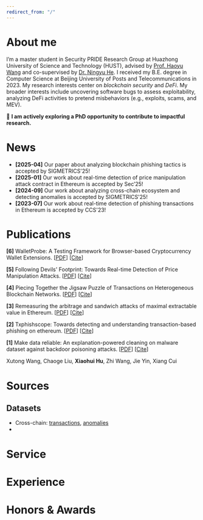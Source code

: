 ```yaml
---
redirect_from: "/"
---
```

<script>
  function toggleCitationBox(id) {
    const box = document.getElementById(id);
    if (box) {
      box.style.display = (box.style.display === 'none' || box.style.display === '') ? 'block' : 'none';
    }
  }

  function copyCitation(id) {
    const text = document.querySelector(`#${id} pre`).innerText;
    navigator.clipboard.writeText(text).then(() => {
      alert("Citation copied to clipboard!");
    }).catch(err => {
      console.error("Failed to copy citation:", err);
    });
  }
</script>

<style>
  .copy-btn {
    position: absolute;
    top: 3px;
    right: 3px;
    font-size: 12px;
    padding: 2px 2px;
    cursor: pointer;
    background-color: #eee;
    border: 1px solid #bbb;
    border-radius: 1px;
  }

  .copy-btn:hover {
    background-color: #ddd;
  }
</style>


# About me
I’m a master student in Security PRIDE Research Group at Huazhong University of Science and Technology (HUST), advised by [Prof. Haoyu Wang](https://howiepku.github.io/index.html) and co-supervised by [Dr. Ningyu He](https://ningyu-he.notion.site/Ningyu-s-Homepage-74990eabecda4c5b9cd0e90762ebc7a9). I received my B.E. degree in Computer Science at Beijing University of Posts and Telecommunications in 2023. 
My research interests center on *blockchain security* and *DeFi*. My broader interests include uncovering software bugs to assess exploitability, analyzing DeFi activities to pretend misbehaviors (e.g., exploits, scams, and MEV).

:rocket: **I am actively exploring a PhD opportunity to contribute to impactful research.**

# News
* **[2025-04]** Our paper about analyzing blockchain phishing tactics is accepted by SIGMETRICS'25!
* **[2025-01]** Our work about real-time detection of price manipulation attack contract in Ethereum is accepted by Sec’25!
* **[2024-09]** Our work about analyzing cross-chain ecosystem and detecting anomalies is accepted by SIGMETRICS'25!
* **[2023-07]** Our work about real-time detection of phishing transactions in Ethereum is accepted by CCS'23!


# Publications

<p class="view">
  <strong>[6]</strong> WalletProbe: A Testing Framework for Browser-based Cryptocurrency Wallet Extensions.
  <span style="white-space: nowrap;">
    [<a href="https://arxiv.org/pdf/2504.11735" target="_blank">PDF</a>]
    [<a href="javascript:void(0);" onclick="toggleCitationBox('cite6')">Cite</a>]
  </span>
</p>

<div id="cite6" class="citation-box" style="display:none; border: 1px solid #ccc; padding: 15px; background-color: #f9f9f9; max-width: 700px; margin-top: 10px; font-family: monospace;">
  <button class="copy-btn" onclick="copyCitation('cite6')">Copy</button>
  <!-- <pre> -->
  {% include citations/wallet.txt %}
  <!-- </pre> -->
</div>

<!-- ----------------------------- -->

<p class="view">
  <strong>[5]</strong> Following Devils' Footprint: Towards Real-time Detection of Price Manipulation Attacks.
  <span style="white-space: nowrap;">
    [<a href="https://arxiv.org/pdf/2502.03718" target="_blank">PDF</a>]
    [<a href="javascript:void(0);" onclick="toggleCitationBox('cite5')">Cite</a>]
  </span>
</p>

<div id="cite5" class="citation-box" style="display:none; border: 1px solid #ccc; padding: 15px; background-color: #f9f9f9; max-width: 700px; margin-top: 10px; font-family: monospace;">
  <button class="copy-btn" onclick="copyCitation('cite5')">Copy</button>
  <!-- <pre> -->
  {% include citations/sec25_price_manipulation.txt %}
  <!-- </pre> -->
</div>

<!-- ----------------------------- -->

<p class="view">
  <strong>[4]</strong> Piecing Together the Jigsaw Puzzle of Transactions on Heterogeneous Blockchain Networks.
  <span style="white-space: nowrap;">
    [<a href="https://www.eecs.qmul.ac.uk/~tysong/files/SIGMETRICS25.pdf" target="_blank">PDF</a>]
    [<a href="javascript:void(0);" onclick="toggleCitationBox('cite4')">Cite</a>]
  </span>
</p>

<div id="cite4" class="citation-box" style="display:none; border: 1px solid #ccc; padding: 15px; background-color: #f9f9f9; max-width: 700px; margin-top: 10px; font-family: monospace;">
  <button class="copy-btn" onclick="copyCitation('cite4')">Copy</button>
  <!-- <pre> -->
  {% include citations/sig25_cross-chain.txt %}
  <!-- </pre> -->
</div>

<!-- ----------------------------- -->

<p class="view">
  <strong>[3]</strong> Remeasuring the arbitrage and sandwich attacks of maximal extractable value in Ethereum.
  <span style="white-space: nowrap;">
    [<a href="https://arxiv.org/pdf/2405.17944" target="_blank">PDF</a>]
    [<a href="javascript:void(0);" onclick="toggleCitationBox('cite3')">Cite</a>]
  </span>
</p>

<div id="cite3" class="citation-box" style="display:none; border: 1px solid #ccc; padding: 15px; background-color: #f9f9f9; max-width: 700px; margin-top: 10px; font-family: monospace;">
  <button class="copy-btn" onclick="copyCitation('cite3')">Copy</button>
  <!-- <pre> -->
  {% include citations/mev.txt %}
  <!-- </pre> -->
</div>

<!-- ----------------------------- -->

<p class="view">
  <strong>[2]</strong> Txphishscope: Towards detecting and understanding transaction-based phishing on ethereum.
  <span style="white-space: nowrap;">
    [<a href="https://assets.blocksec.com/pdf/ccs23_phishing.pdf" target="_blank">PDF</a>]
    [<a href="javascript:void(0);" onclick="toggleCitationBox('cite2')">Cite</a>]
  </span>
</p>

<div id="cite2" class="citation-box" style="display:none; border: 1px solid #ccc; padding: 15px; background-color: #f9f9f9; max-width: 700px; margin-top: 10px; font-family: monospace;">
  <button class="copy-btn" onclick="copyCitation('cite2')">Copy</button>
  <!-- <pre> -->
  {% include citations/ccs23_phishing.txt %}
  <!-- </pre> -->
</div>

<!-- ----------------------------- -->

<p class="view">
  <strong>[1]</strong> Make data reliable: An explanation-powered cleaning on malware dataset against backdoor poisoning attacks.
  <span style="white-space: nowrap;">
    [<a href="https://dl.acm.org/doi/pdf/10.1145/3564625.3564661" target="_blank">PDF</a>]
    [<a href="javascript:void(0);" onclick="toggleCitationBox('cite1')">Cite</a>]
  </span>

  Xutong Wang, Chaoge Liu, **Xiaohui Hu**, Zhi Wang, Jie Yin, Xiang Cui
  
</p>

<div id="cite1" class="citation-box" style="display:none; border: 1px solid #ccc; padding: 15px; background-color: #f9f9f9; max-width: 700px; margin-top: 10px; font-family: monospace;">
  <button class="copy-btn" onclick="copyCitation('cite1')">Copy</button>
  <!-- <pre> -->
  {% include citations/make_data_reliable.txt %}
  <!-- </pre> -->
</div>


# Sources
## Datasets
* Cross-chain: [transactions](), [anomalies]()
* 

# Service

# Experience

# Honors & Awards